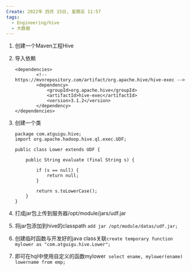 ```yaml
---
Create: 2022年 四月 15日, 星期五 11:57
tags: 
  - Engineering/hive
  - 大数据
---
```



1. 创建一个Maven工程Hive
2. 导入依赖
	```
	<dependencies>
			<!-- https://mvnrepository.com/artifact/org.apache.hive/hive-exec -->
			<dependency>
				<groupId>org.apache.hive</groupId>
				<artifactId>hive-exec</artifactId>
				<version>3.1.2</version>
			</dependency>
	</dependencies>
	```

3. 创建一个类

	```
	package com.atguigu.hive;
	import org.apache.hadoop.hive.ql.exec.UDF;

	public class Lower extends UDF {

		public String evaluate (final String s) {

			if (s == null) {
				return null;
			}

			return s.toLowerCase();
		}
	}
	```
	
4. 打成jar包上传到服务器/opt/module/jars/udf.jar
5. 将jar包添加到hive的classpath `add jar /opt/module/datas/udf.jar;`
6. 创建临时函数与开发好的java class关联`create temporary function mylower as "com.atguigu.hive.Lower";`
7. 即可在hql中使用自定义的函数mylower  `select ename, mylower(ename) lowername from emp;`

